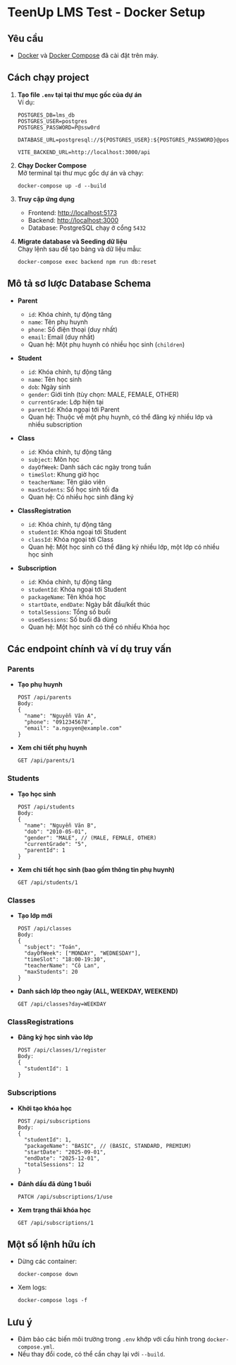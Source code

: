 # TeenUp LMS Test - Docker Setup

## Yêu cầu

- [Docker](https://www.docker.com/) và [Docker Compose](https://docs.docker.com/compose/) đã cài đặt trên máy.

## Cách chạy project

1. **Tạo file `.env` tại tại thư mục gốc của dự án**  
   Ví dụ:

   ```
   POSTGRES_DB=lms_db
   POSTGRES_USER=postgres
   POSTGRES_PASSWORD=P@ssw0rd

   DATABASE_URL=postgresql://${POSTGRES_USER}:${POSTGRES_PASSWORD}@postgres:5432/${POSTGRES_DB}

   VITE_BACKEND_URL=http://localhost:3000/api

   ```

2. **Chạy Docker Compose**  
   Mở terminal tại thư mục gốc dự án và chạy:

   ```
   docker-compose up -d --build
   ```

3. **Truy cập ứng dụng**

   - Frontend: [http://localhost:5173](http://localhost:5173)
   - Backend: [http://localhost:3000](http://localhost:3000)
   - Database: PostgreSQL chạy ở cổng `5432`

4. **Migrate database và Seeding dữ liệu**  
   Chạy lệnh sau để tạo bảng và dữ liệu mẫu:

   ```
   docker-compose exec backend npm run db:reset
   ```

## Mô tả sơ lược Database Schema

- **Parent**

  - `id`: Khóa chính, tự động tăng
  - `name`: Tên phụ huynh
  - `phone`: Số điện thoại (duy nhất)
  - `email`: Email (duy nhất)
  - Quan hệ: Một phụ huynh có nhiều học sinh (`children`)

- **Student**

  - `id`: Khóa chính, tự động tăng
  - `name`: Tên học sinh
  - `dob`: Ngày sinh
  - `gender`: Giới tính (tùy chọn: MALE, FEMALE, OTHER)
  - `currentGrade`: Lớp hiện tại
  - `parentId`: Khóa ngoại tới Parent
  - Quan hệ: Thuộc về một phụ huynh, có thể đăng ký nhiều lớp và nhiều subscription

- **Class**

  - `id`: Khóa chính, tự động tăng
  - `subject`: Môn học
  - `dayOfWeek`: Danh sách các ngày trong tuần
  - `timeSlot`: Khung giờ học
  - `teacherName`: Tên giáo viên
  - `maxStudents`: Số học sinh tối đa
  - Quan hệ: Có nhiều học sinh đăng ký

- **ClassRegistration**

  - `id`: Khóa chính, tự động tăng
  - `studentId`: Khóa ngoại tới Student
  - `classId`: Khóa ngoại tới Class
  - Quan hệ: Một học sinh có thể đăng ký nhiều lớp, một lớp có nhiều học sinh

- **Subscription**
  - `id`: Khóa chính, tự động tăng
  - `studentId`: Khóa ngoại tới Student
  - `packageName`: Tên khóa học
  - `startDate`, `endDate`: Ngày bắt đầu/kết thúc
  - `totalSessions`: Tổng số buổi
  - `usedSessions`: Số buổi đã dùng
  - Quan hệ: Một học sinh có thể có nhiều Khóa học

## Các endpoint chính và ví dụ truy vấn

### Parents

- **Tạo phụ huynh**

  ```
  POST /api/parents
  Body:
  {
    "name": "Nguyễn Văn A",
    "phone": "0912345678",
    "email": "a.nguyen@example.com"
  }
  ```

- **Xem chi tiết phụ huynh**
  ```
  GET /api/parents/1
  ```

### Students

- **Tạo học sinh**

  ```
  POST /api/students
  Body:
  {
    "name": "Nguyễn Văn B",
    "dob": "2010-05-01",
    "gender": "MALE", // (MALE, FEMALE, OTHER)
    "currentGrade": "5",
    "parentId": 1
  }
  ```

- **Xem chi tiết học sinh (bao gồm thông tin phụ huynh)**
  ```
  GET /api/students/1
  ```

### Classes

- **Tạo lớp mới**

  ```
  POST /api/classes
  Body:
  {
    "subject": "Toán",
    "dayOfWeek": ["MONDAY", "WEDNESDAY"],
    "timeSlot": "18:00-19:30",
    "teacherName": "Cô Lan",
    "maxStudents": 20
  }
  ```

- **Danh sách lớp theo ngày (ALL, WEEKDAY, WEEKEND)**
  ```
  GET /api/classes?day=WEEKDAY
  ```

### ClassRegistrations

- **Đăng ký học sinh vào lớp**
  ```
  POST /api/classes/1/register
  Body:
  {
    "studentId": 1
  }
  ```

### Subscriptions

- **Khởi tạo khóa học**

  ```
  POST /api/subscriptions
  Body:
  {
    "studentId": 1,
    "packageName": "BASIC", // (BASIC, STANDARD, PREMIUM)
    "startDate": "2025-09-01",
    "endDate": "2025-12-01",
    "totalSessions": 12
  }
  ```

- **Đánh dấu đã dùng 1 buổi**

  ```
  PATCH /api/subscriptions/1/use
  ```

- **Xem trạng thái khóa học**
  ```
  GET /api/subscriptions/1
  ```

## Một số lệnh hữu ích

- Dừng các container:

  ```
  docker-compose down
  ```

- Xem logs:

  ```
  docker-compose logs -f
  ```

## Lưu ý

- Đảm bảo các biến môi trường trong `.env` khớp với cấu hình trong `docker-compose.yml`.
- Nếu thay đổi code, có thể cần chạy lại với `--build`.
